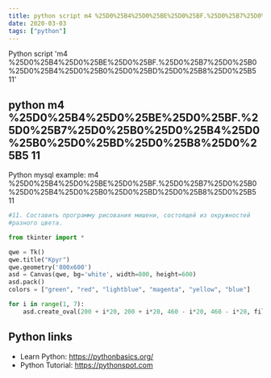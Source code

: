 ```yaml
---
title: python script m4 %25D0%25B4%25D0%25BE%25D0%25BF.%25D0%25B7%25D0%25B0%25D0%25B4%25D0%25B0%25D0%25BD%25D0%25B8%25D0%25B5 11 (snippet)
date: 2020-03-03
tags: ["python"]
---
```

Python script 'm4 %25D0%25B4%25D0%25BE%25D0%25BF.%25D0%25B7%25D0%25B0%25D0%25B4%25D0%25B0%25D0%25BD%25D0%25B8%25D0%25B5 11'


## python m4 %25D0%25B4%25D0%25BE%25D0%25BF.%25D0%25B7%25D0%25B0%25D0%25B4%25D0%25B0%25D0%25BD%25D0%25B8%25D0%25B5 11

Python mysql example: m4 %25D0%25B4%25D0%25BE%25D0%25BF.%25D0%25B7%25D0%25B0%25D0%25B4%25D0%25B0%25D0%25BD%25D0%25B8%25D0%25B5 11

```python
#11. Составить программу рисования мишени, состоящей из окружностей
#разного цвета.

from tkinter import *

qwe = Tk()
qwe.title("Круг")
qwe.geometry('800x600')
asd = Canvas(qwe, bg='white', width=800, height=600)
asd.pack()
colors = ["green", "red", "lightblue", "magenta", "yellow", "blue"]

for i in range(1, 7):
    asd.create_oval(200 + i*20, 200 + i*20, 460 - i*20, 460 - i*20, fill=colors[i-1])

```

## Python links

- Learn Python: https://pythonbasics.org/
- Python Tutorial: https://pythonspot.com
